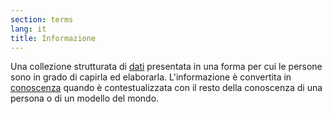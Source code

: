 ```yaml
---
section: terms
lang: it
title: Informazione
---
```


Una collezione strutturata di [dati](../data/) presentata in una forma per cui le persone sono in grado di capirla ed elaborarla.
L'informazione è convertita in [conoscenza](../knowledge/) quando è contestualizzata con il resto della conoscenza di una persona o di un modello del mondo.
